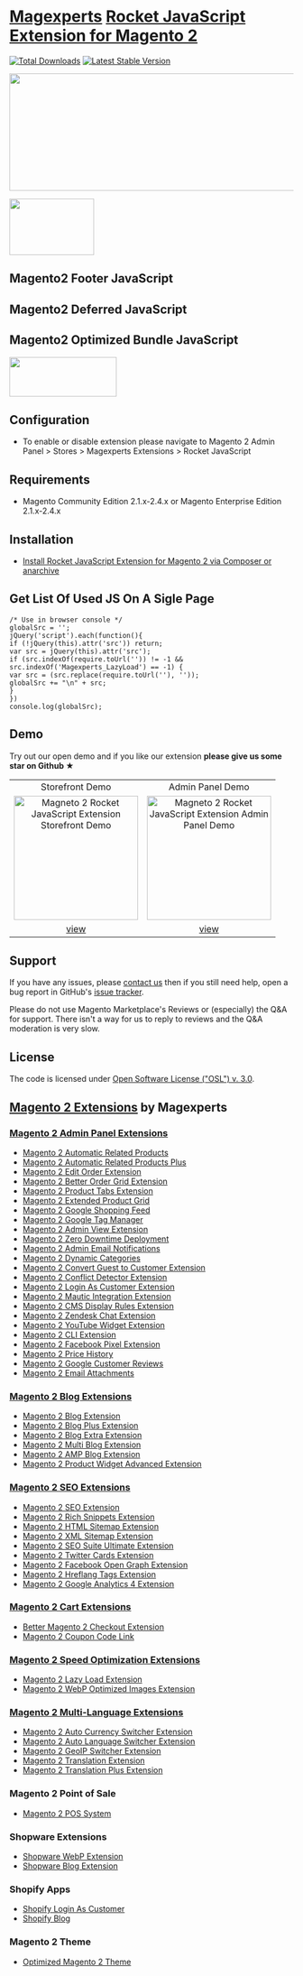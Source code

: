 # [Magexperts](https://magexperts.com/) [Rocket JavaScript Extension for Magento 2](https://magexperts.com/rocket-javascript-deferred-javascript)


[![Total Downloads](https://poser.pugx.org/magexperts/module-rocketjavascript/downloads)](https://packagist.org/packages/magexperts/module-rocketjavascript)
[![Latest Stable Version](https://poser.pugx.org/magexperts/module-rocketjavascript/v/stable)](https://packagist.org/packages/magexperts/module-rocketjavascript)


<a href="https://savelife.in.ua/en/donate-en/#donate-army-card-monthly"><img width="830" height="208" src="https://cm.magexperts.com/blog/support-ukraine.png"></a>

<img width="150" height="100" src="https://magexperts.com/media/wysiwyg/made_in_ukraine.jpg">

## Magento2 Footer JavaScript
## Magento2 Deferred JavaScript
## Magento2 Optimized Bundle JavaScript


<a href="https://magexperts.com/rocket-javascript-deferred-javascript"><img width="190" height="70" src="https://cm.magexperts.com/wysiwyg/products/download-magexperts-extensions.png"></a>
  
## Configuration
  * To enable or disable extension please navigate to Magento 2 Admin Panel > Stores > Magexperts Extensions > Rocket JavaScript

## Requirements
  * Magento Community Edition 2.1.x-2.4.x or Magento Enterprise Edition 2.1.x-2.4.x
  
## Installation
* [Install Rocket JavaScript Extension for Magento 2 via Composer or anarchive](https://magexperts.com/blog/rocket-javascript-installation)

## Get List Of Used JS On A Sigle Page
```
/* Use in browser console */
globalSrc = '';
jQuery('script').each(function(){
if (!jQuery(this).attr('src')) return;
var src = jQuery(this).attr('src');
if (src.indexOf(require.toUrl('')) != -1 && src.indexOf('Magexperts_LazyLoad') == -1) {
var src = (src.replace(require.toUrl(''), ''));
globalSrc += "\n" + src;
}
})
console.log(globalSrc);

```
## Demo

Try out our open demo and if you like our extension **please give us some star on Github ★**
<table>
  <tbody>
    <tr>
      <td align="center" valign="middle">
        Storefront Demo
      </td>
      <td align="center" valign="middle">
        Admin Panel Demo
      </td align="center" valign="middle">
    </tr>
    <tr>
      <td align="center" valign="middle">
        <a href="https://opt.demo.magexperts.top/">
          <img
            src="https://magexperts.com/static/version1520969775/frontend/Magexperts/new/en_US/images/product-tab-demo-1.jpg"
            alt="Magneto 2 Rocket JavaScript Extension Storefront Demo"
            height="220"
          >
        </a>
      </td>
      <td align="center" valign="middle">
        <a href="https://opt.demo.magexperts.top/admin/admin/">
          <img
            src="https://magexperts.com/static/version1520969775/frontend/Magexperts/new/en_US/images/product-tab-demo-2.jpg"
            alt="Magneto 2 Rocket JavaScript Extension Admin Panel Demo"
            height="220"
          >
        </a>
      </td>
    </tr>
    <tr>
      <td align="center" valign="middle">
        <a href="https://opt.demo.magexperts.top/">
          view
        </a>
      </td>
      <td align="center" valign="middle">
        <a href="https://opt.demo.magexperts.top/admin/admin/">
          view
        </a>
      </td>
    </tr>
  </tbody>
</table>

## Support
If you have any issues, please [contact us](mailto:support@magexperts.com)
then if you still need help, open a bug report in GitHub's
[issue tracker](https://github.com/magexperts/module-rocketjavascript/issues).

Please do not use Magento Marketplace's Reviews or (especially) the Q&A for support.
There isn't a way for us to reply to reviews and the Q&A moderation is very slow.

## License
The code is licensed under [Open Software License ("OSL") v. 3.0](http://opensource.org/licenses/osl-3.0.php).

## [Magento 2 Extensions](https://magexperts.com/magento-2-extensions) by Magexperts
### [Magento 2 Admin Panel Extensions](https://magexperts.com/magento-2-extensions/admin-extensions)
  * [Magento 2 Automatic Related Products](https://magexperts.com/magento-2-automatic-related-products)
  * [Magento 2 Automatic Related Products Plus](https://magexperts.com/magento-2-automatic-related-products/pricing)
  * [Magento 2 Edit Order Extension](https://magexperts.com/magento-2-edit-order-extension)
  * [Magento 2 Better Order Grid Extension](https://magexperts.com/magento-2-better-order-grid-extension)
  * [Magento 2 Product Tabs Extension](https://magexperts.com/magento-2/extensions/product-tabs)
  * [Magento 2 Extended Product Grid](https://magexperts.com/magento-2-product-grid-inline-editor)
  * [Magento 2 Google Shopping Feed](https://magexperts.com/magento-2-google-shopping-feed-extension)
  * [Magento 2 Google Tag Manager](https://magexperts.com/magento-2-google-tag-manager)
  * [Magento 2 Admin View Extension](https://magexperts.com/magento-2-admin-view-extension)
  * [Magento 2 Zero Downtime Deployment](https://magexperts.com/blog/magento-2-zero-downtime-deployment)
  * [Magento 2 Admin Email Notifications](https://magexperts.com/magento-2-admin-email-notifications)
  * [Magento 2 Dynamic Categories](https://magexperts.com/magento-2-dynamic-categories)
  * [Magento 2 Convert Guest to Customer Extension](https://magexperts.com/magento2-convert-guest-to-customer)
  * [Magento 2 Conflict Detector Extension](https://magexperts.com/magento2-conflict-detector)
  * [Magento 2 Login As Customer Extension](https://magexperts.com/login-as-customer-magento-2-extension)
  * [Magento 2 Mautic Integration Extension](https://magexperts.com/magento-2-mautic-extension)
  * [Magento 2 CMS Display Rules Extension](https://magexperts.com/magento-2-cms-display-rules-extension)
  * [Magento 2 Zendesk Chat Extension](https://magexperts.com/magento-2-zendesk-chat-extension)
  * [Magento 2 YouTube Widget Extension](https://magexperts.com/magento2-youtube-extension)
  * [Magento 2 CLI Extension](https://magexperts.com/magento2-cli-extension)
  * [Magento 2 Facebook Pixel Extension](https://magexperts.com/magento-2-facebook-pixel-extension)
  * [Magento 2 Price History](https://magexperts.com/magento-2-price-history)
  * [Magento 2 Google Customer Reviews](https://magexperts.com/magento-2-google-customer-reviews)
  * [Magento 2 Email Attachments](https://magexperts.com/magento-2-email-attachments)
    
### [Magento 2 Blog Extensions](https://magexperts.com/magento-2-extensions/blog-extensions)

  * [Magento 2 Blog Extension](https://magexperts.com/magento2-blog-extension)
  * [Magento 2 Blog Plus Extension](https://magexperts.com/magento2-blog-extension/pricing)
  * [Magento 2 Blog Extra Extension](https://magexperts.com/magento2-blog-extension/pricing)
  * [Magento 2 Multi Blog Extension](https://magexperts.com/magento-2-multi-blog-extension)
  * [Magento 2 AMP Blog Extension](https://magexperts.com/magento-2-amp-blog-extension)
  * [Magento 2 Product Widget Advanced Extension](https://magexperts.com/magento-2-product-widget)


### [Magento 2 SEO Extensions](https://magexperts.com/magento-2-extensions/magento-2-seo-extensions)

  * [Magento 2 SEO Extension](https://magexperts.com/magento-2-seo-extension)
  * [Magento 2 Rich Snippets Extension](https://magexperts.com/magento-2-rich-snippets)
  * [Magento 2 HTML Sitemap Extension](https://magexperts.com/magento-2-html-sitemap-extension)
  * [Magento 2 XML Sitemap Extension](https://magexperts.com/magento-2-xml-sitemap-extension)
  * [Magento 2 SEO Suite Ultimate Extension](https://magexperts.com/magento-2-seo-suite-ultimate-extension)
  * [Magento 2 Twitter Cards Extension](https://magexperts.com/magento-2-twitter-cards-extension)
  * [Magento 2 Facebook Open Graph Extension](https://magexperts.com/magento-2-open-graph-extension-og-tags)
  * [Magento 2 Hreflang Tags Extension](https://magexperts.com/magento2-alternate-hreflang-extension)
  * [Magento 2 Google Analytics 4 Extension](https://magexperts.com/magento-2-google-analytics-4)

### [Magento 2 Cart Extensions](https://magexperts.com/magento-2-extensions/cart-extensions)

  * [Better Magento 2 Checkout Extension](https://magexperts.com/better-magento-2-checkout-extension)
  * [Magento 2 Coupon Code Link](https://magexperts.com/magento-2-coupon-code-link)

### [Magento 2 Speed Optimization Extensions](https://magexperts.com/magento-2-extensions/speed-optimization-extensions)

  * [Magento 2 Lazy Load Extension](https://magexperts.com/magento-2-image-lazy-load-extension)
  * [Magento 2 WebP Optimized Images Extension](https://magexperts.com/magento-2-webp-optimized-images)

### [Magento 2 Multi-Language Extensions](https://magexperts.com/magento-2-extensions/multi-language-extensions)

  * [Magento 2 Auto Currency Switcher Extension](https://magexperts.com/magento-2-currency-switcher-auto-currency-by-country)
  * [Magento 2 Auto Language Switcher Extension](https://magexperts.com/magento-2-auto-language-switcher)
  * [Magento 2 GeoIP Switcher Extension](https://magexperts.com/magento-2-geoip-switcher-extension)
  * [Magento 2 Translation Extension](https://magexperts.com/magento-2-translation-extension)
  * [Magento 2 Translation Plus Extension](https://magexperts.com/magento-2-translation-extension/pricing)

  ### Magento 2 Point of Sale
  * [Magento 2 POS System](https://magexperts.com/magento-pos-system)
  
  ### Shopware Extensions
  * [Shopware WebP Extension](https://magexperts.com/shopware/extensions/webp)
  * [Shopware Blog Extension](https://magexperts.com/shopware/extensions/blog)
   
  ### Shopify Apps
  * [Shopify Login As Customer](https://apps.shopify.com/login-as-customer)
  * [Shopify Blog](https://apps.shopify.com/magexperts-blog)
  
  ### Magento 2 Theme
  * [Optimized Magento 2 Theme](https://magexperts.com/optimized-magento-2-theme)
